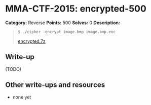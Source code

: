 # MMA-CTF-2015: encrypted-500

**Category:** Reverse
**Points:** 500
**Solves:** 0
**Description:**

> `$ ./cipher -encrypt image.bmp image.bmp.enc`
>
> [encrypted.7z](encrypted.7z-849c95defe1bbdfe9c214858515d5a07a7be13f0392f1ec5805a856bf3304a5a)
>
>


## Write-up

(TODO)

## Other write-ups and resources

* none yet
